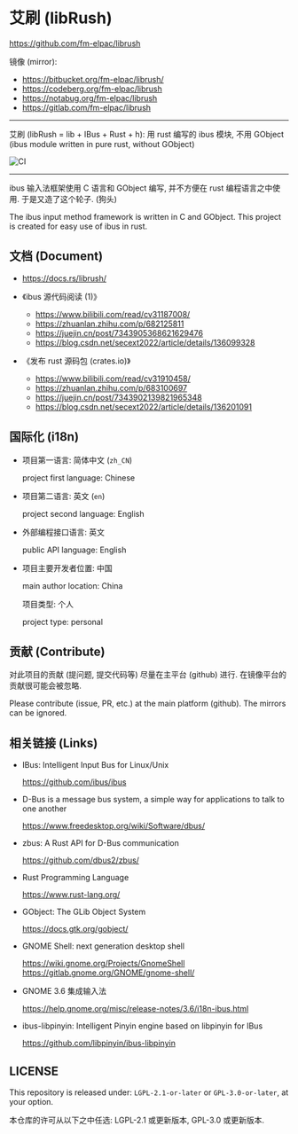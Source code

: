 # 艾刷 (libRush)
<https://github.com/fm-elpac/librush>

镜像 (mirror):
+ <https://bitbucket.org/fm-elpac/librush/>
+ <https://codeberg.org/fm-elpac/librush>
+ <https://notabug.org/fm-elpac/librush>
+ <https://gitlab.com/fm-elpac/librush>

----

艾刷 (libRush = lib + IBus + Rust + h):
用 rust 编写的 ibus 模块, 不用 GObject
(ibus module written in pure rust, without GObject)

![CI](https://github.com/fm-elpac/librush/actions/workflows/ci.yml/badge.svg)

----

ibus 输入法框架使用 C 语言和 GObject 编写,
并不方便在 rust 编程语言之中使用.
于是又造了这个轮子. (狗头)

The ibus input method framework is written in C and GObject.
This project is created for easy use of ibus in rust.


## 文档 (Document)

+ <https://docs.rs/librush/>

+ 《ibus 源代码阅读 (1)》
  - <https://www.bilibili.com/read/cv31187008/>
  - <https://zhuanlan.zhihu.com/p/682125811>
  - <https://juejin.cn/post/7343905368621629476>
  - <https://blog.csdn.net/secext2022/article/details/136099328>

+ 《发布 rust 源码包 (crates.io)》
  - <https://www.bilibili.com/read/cv31910458/>
  - <https://zhuanlan.zhihu.com/p/683100697>
  - <https://juejin.cn/post/7343902139821965348>
  - <https://blog.csdn.net/secext2022/article/details/136201091>


## 国际化 (i18n)

+ 项目第一语言: 简体中文 (`zh_CN`)

  project first language: Chinese

+ 项目第二语言: 英文 (`en`)

  project second language: English

+ 外部编程接口语言: 英文

  public API language: English

+ 项目主要开发者位置: 中国

  main author location: China

  项目类型: 个人

  project type: personal


## 贡献 (Contribute)

对此项目的贡献 (提问题, 提交代码等) 尽量在主平台 (github) 进行.
在镜像平台的贡献很可能会被忽略.

Please contribute (issue, PR, etc.) at the main platform (github).
The mirrors can be ignored.


## 相关链接 (Links)

+ IBus: Intelligent Input Bus for Linux/Unix

  <https://github.com/ibus/ibus>

+ D-Bus is a message bus system, a simple way for applications to talk to one another

  <https://www.freedesktop.org/wiki/Software/dbus/>

+ zbus: A Rust API for D-Bus communication

  <https://github.com/dbus2/zbus/>

+ Rust Programming Language

  <https://www.rust-lang.org/>

+ GObject: The GLib Object System

  <https://docs.gtk.org/gobject/>

+ GNOME Shell: next generation desktop shell

  <https://wiki.gnome.org/Projects/GnomeShell>
  <https://gitlab.gnome.org/GNOME/gnome-shell/>

+ GNOME 3.6 集成输入法

  <https://help.gnome.org/misc/release-notes/3.6/i18n-ibus.html>

+ ibus-libpinyin: Intelligent Pinyin engine based on libpinyin for IBus

  <https://github.com/libpinyin/ibus-libpinyin>


## LICENSE

This repository is released under:
`LGPL-2.1-or-later` or `GPL-3.0-or-later`, at your option.

本仓库的许可从以下之中任选:
LGPL-2.1 或更新版本, GPL-3.0 或更新版本.
